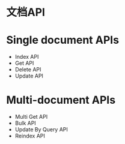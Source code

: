 # 文档API

# Single document APIs
- Index API
- Get API
- Delete API
- Update API

# Multi-document APIs
- Multi Get API
- Bulk API
- Update By Query API
- Reindex API